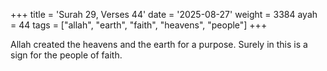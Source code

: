 +++
title = 'Surah 29, Verses 44'
date = '2025-08-27'
weight = 3384
ayah = 44
tags = ["allah", "earth", "faith", "heavens", "people"]
+++

Allah created the heavens and the earth for a purpose. Surely in this is a sign for the people of faith.